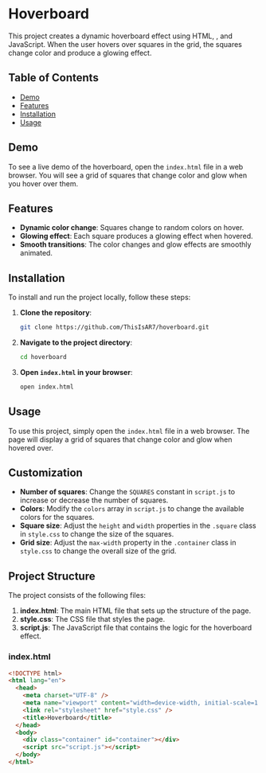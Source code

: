 # Hoverboard

This project creates a dynamic hoverboard effect using HTML, , and JavaScript. When the user hovers over squares in the grid, the squares change color and produce a glowing effect.

## Table of Contents
- [Demo](#demo)
- [Features](#features)
- [Installation](#installation)
- [Usage](#usage)


## Demo

To see a live demo of the hoverboard, open the `index.html` file in a web browser. You will see a grid of squares that change color and glow when you hover over them.

## Features

- **Dynamic color change**: Squares change to random colors on hover.
- **Glowing effect**: Each square produces a glowing effect when hovered.
- **Smooth transitions**: The color changes and glow effects are smoothly animated.

## Installation

To install and run the project locally, follow these steps:

1. **Clone the repository**:
    ```bash
    git clone https://github.com/ThisIsAR7/hoverboard.git
    ```
2. **Navigate to the project directory**:
    ```bash
    cd hoverboard
    ```
3. **Open `index.html` in your browser**:
    ```bash
    open index.html
    ```

## Usage

To use this project, simply open the `index.html` file in a web browser. The page will display a grid of squares that change color and glow when hovered over.

## Customization

- **Number of squares**: Change the `SQUARES` constant in `script.js` to increase or decrease the number of squares.
- **Colors**: Modify the `colors` array in `script.js` to change the available colors for the squares.
- **Square size**: Adjust the `height` and `width` properties in the `.square` class in `style.css` to change the size of the squares.
- **Grid size**: Adjust the `max-width` property in the `.container` class in `style.css` to change the overall size of the grid.

## Project Structure

The project consists of the following files:

1. **index.html**: The main HTML file that sets up the structure of the page.
2. **style.css**: The CSS file that styles the page.
3. **script.js**: The JavaScript file that contains the logic for the hoverboard effect.

### index.html
```html
<!DOCTYPE html>
<html lang="en">
  <head>
    <meta charset="UTF-8" />
    <meta name="viewport" content="width=device-width, initial-scale=1.0" />
    <link rel="stylesheet" href="style.css" />
    <title>Hoverboard</title>
  </head>
  <body>
    <div class="container" id="container"></div>
    <script src="script.js"></script>
  </body>
</html>
